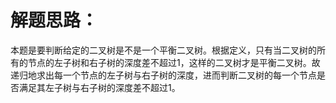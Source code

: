 解题思路：
===
本题是要判断给定的二叉树是不是一个平衡二叉树。根据定义，只有当二叉树的所有的节点的左子树和右子树的深度差不超过1，这样的二叉树才是平衡二叉树。故递归地求出每一个节点的左子树与右子树的深度，进而判断二叉树的每一个节点是否满足其左子树与右子树的深度差不超过1。
